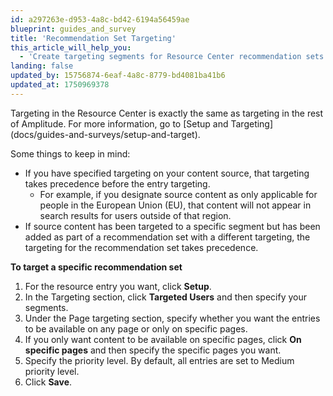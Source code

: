 ```yaml
---
id: a297263e-d953-4a8c-bd42-6194a56459ae
blueprint: guides_and_survey
title: 'Recommendation Set Targeting'
this_article_will_help_you:
  - 'Create targeting segments for Resource Center recommendation sets'
landing: false
updated_by: 15756874-6eaf-4a8c-8779-bd4081ba41b6
updated_at: 1750969378
---
```

Targeting in the Resource Center is exactly the same as targeting in the rest of Amplitude. For more information, go to [Setup and Targeting] (docs/guides-and-surveys/setup-and-target).

Some things to keep in mind: 
- If you have specified targeting on your content source, that targeting takes precedence before the entry targeting. 
    - For example, if you designate source content as only applicable for people in the European Union (EU), that content will not appear in search results for users outside of that region. 
- If source content has been targeted to a specific segment but has been added as part of a recommendation set with a different targeting, the targeting for the recommendation set takes precedence.

**To target a specific recommendation set**
1. For the resource entry you want, click **Setup**.
2. In the Targeting section, click **Targeted Users** and then specify your segments.
3. Under the Page targeting section, specify whether you want the entries to be available on any page or only on specific pages.
4. If you only want content to be available on specific pages, click **On specific pages** and then specify the specific pages you want.
5. Specify the priority level. By default, all entries are set to Medium priority level.
6. Click **Save**.
